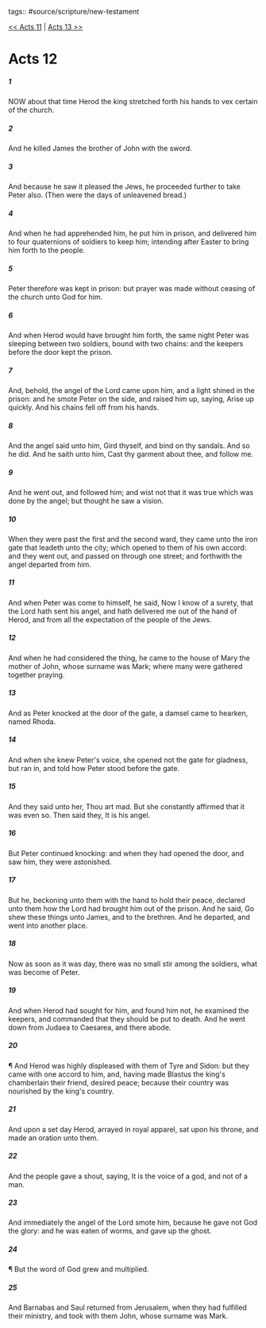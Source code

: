 tags:: #source/scripture/new-testament

[<< Acts 11](/New_Testament/05_Acts/Acts_11.md) | [Acts 13 >>](/New_Testament/05_Acts/Acts_13.md)

# Acts 12

##### 1

NOW about that time Herod the king stretched forth his hands to vex certain of the church.

##### 2

And he killed James the brother of John with the sword.

##### 3

And because he saw it pleased the Jews, he proceeded further to take Peter also. (Then were the days of unleavened bread.)

##### 4

And when he had apprehended him, he put him in prison, and delivered him to four quaternions of soldiers to keep him; intending after Easter to bring him forth to the people.

##### 5

Peter therefore was kept in prison: but prayer was made without ceasing of the church unto God for him.

##### 6

And when Herod would have brought him forth, the same night Peter was sleeping between two soldiers, bound with two chains: and the keepers before the door kept the prison.

##### 7

And, behold, the angel of the Lord came upon him, and a light shined in the prison: and he smote Peter on the side, and raised him up, saying, Arise up quickly. And his chains fell off from his hands.

##### 8

And the angel said unto him, Gird thyself, and bind on thy sandals. And so he did. And he saith unto him, Cast thy garment about thee, and follow me.

##### 9

And he went out, and followed him; and wist not that it was true which was done by the angel; but thought he saw a vision.

##### 10

When they were past the first and the second ward, they came unto the iron gate that leadeth unto the city; which opened to them of his own accord: and they went out, and passed on through one street; and forthwith the angel departed from him.

##### 11

And when Peter was come to himself, he said, Now I know of a surety, that the Lord hath sent his angel, and hath delivered me out of the hand of Herod, and from all the expectation of the people of the Jews.

##### 12

And when he had considered the thing, he came to the house of Mary the mother of John, whose surname was Mark; where many were gathered together praying.

##### 13

And as Peter knocked at the door of the gate, a damsel came to hearken, named Rhoda.

##### 14

And when she knew Peter's voice, she opened not the gate for gladness, but ran in, and told how Peter stood before the gate.

##### 15

And they said unto her, Thou art mad. But she constantly affirmed that it was even so. Then said they, It is his angel.

##### 16

But Peter continued knocking: and when they had opened the door, and saw him, they were astonished.

##### 17

But he, beckoning unto them with the hand to hold their peace, declared unto them how the Lord had brought him out of the prison. And he said, Go shew these things unto James, and to the brethren. And he departed, and went into another place.

##### 18

Now as soon as it was day, there was no small stir among the soldiers, what was become of Peter.

##### 19

And when Herod had sought for him, and found him not, he examined the keepers, and commanded that they should be put to death. And he went down from Judaea to Caesarea, and there abode.

##### 20

¶ And Herod was highly displeased with them of Tyre and Sidon: but they came with one accord to him, and, having made Blastus the king's chamberlain their friend, desired peace; because their country was nourished by the king's country.

##### 21

And upon a set day Herod, arrayed in royal apparel, sat upon his throne, and made an oration unto them.

##### 22

And the people gave a shout, saying, It is the voice of a god, and not of a man.

##### 23

And immediately the angel of the Lord smote him, because he gave not God the glory: and he was eaten of worms, and gave up the ghost.

##### 24

¶ But the word of God grew and multiplied.

##### 25

And Barnabas and Saul returned from Jerusalem, when they had fulfilled their ministry, and took with them John, whose surname was Mark.
